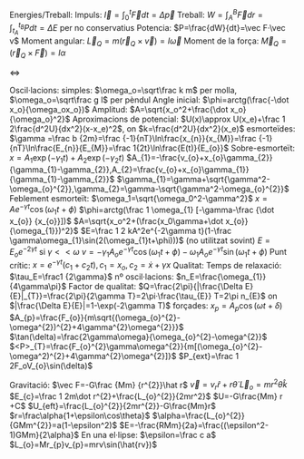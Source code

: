 Energies/Treball:
	Impuls: $\vec I=\int_0^t\vec F dt=\Delta\vec p$ 
	Treball: $W=\int_A^B\vec Fdr=\int_{t_A}^{t_B} Pdt= \Delta E$ per no conservatius
	Potencia:  $P=\frac{dW}{dt}=\vec F·\vec v$ 
	Moment angular: $\vec L_Q =m(\vec r_Q\times\vec v)=I\vec \omega$ 
	Moment de la força: $\vec M_Q =(\vec r_Q\times\vec F)=I\alpha$  

$\iff$ 

Oscil·lacions:
	simples: 
		$\omega_o=\sqrt\frac k m$ per molla, $\omega_o=\sqrt\frac g l$ per pèndul
		Angle inicial: $\phi=arctg(\frac{-\dot x_o}{\omega_ox_o})$
		Amplitud: $A=\sqrt{x_o^2+\frac{\dot x_o}{\omega_o}^2}$
		Aproximacions de potencial: $U(x)\approx U(x_e)+\frac 1 2\frac{d^2U}{dx^2}(x-x_e)^2$, on $k=\frac{d^2U}{dx^2}(x_e)$ 
	esmorteïdes:
		$\gamma =\frac b {2m}=\frac {-1}{nT}\ln\frac{x_{n}}{x_{M}}=\frac {-1}{nT}\ln\frac{E_{n}}{E_{M}}=\frac 1{2t}\ln\frac{E(t)}{E_{o}}$ 
		Sobre-esmorteït:
			$x=A_{1}\exp(-\gamma_{1}t)+A_{2}\exp(-\gamma_{2}t)$
			$A_{1}=-\frac{v_{o}+x_{o}\gamma_{2}}{\gamma_{1}-\gamma_{2}},A_{2}=\frac{v_{o}+x_{o}\gamma_{1}}{\gamma_{1}-\gamma_{2}}$
			$\gamma_{1}=\gamma+\sqrt{\gamma^2-\omega_{o}^{2}},\gamma_{2}=\gamma-\sqrt{\gamma^2-\omega_{o}^{2}}$
		Feblement esmorteït:
			$\omega_1=\sqrt{\omega_0^2-\gamma^2}$
			$x=Ae^{-\gamma t}\cos(\omega_{1}t+\phi)$
			$\phi=arctg(\frac 1 \omega_{1} [-\gamma-\frac {\dot x_{o}} {x_{o}}])$
			$A=\sqrt{x_o^2+(\frac{x_0\gamma+\dot x_{o}}{\omega_{1}})^2}$
			$E=\frac 1 2 kA^2e^{-2\gamma t}(1-\frac \gamma\omega_{1}\sin(2(\omega_{1}t+\phi)))$ (no utilitzat sovint)
			$E=E_oe^{-2\gamma t}$ si $\gamma<<\omega$ 
			$v=-\gamma_{1} A_{o}e^{-\gamma t}\cos(\omega_{1}t+\phi)-\omega_{1}A_{o}e^{-\gamma t}\sin(\omega_{1}t+\phi)$
		Punt crític:
			$x=e^{-\gamma t}(c_1+c_2t), c_1=x_o,c_{2}=\dot x+\gamma x$
	Qualitat:
		Temps de relaxació: $\tau_E=\frac1 {2\gamma}$
		nº oscil·lacions: $n_E=\frac{\omega_{1}} {4\gamma\pi}$
		Factor de qualitat: $Q=\frac{2\pi}{|\frac{\Delta E}{E}|_{T}}=\frac{2\pi}{2\gamma T}=2\pi·\frac{\tau_{E}} T=2\pi n_{E}$ on $|\frac{\Delta E}{E}|=1-\exp(-2\gamma T)$ 
	forçades:
		$x_p=A_{p}\cos(\omega t+\delta)$
		$A_{p}=\frac{F_{o}}{m\sqrt{(\omega_{o}^{2}-\omega^{2})^{2}+4\gamma^{2}\omega^{2}}}$
		$\tan(\delta)=\frac{2\gamma\omega}{\omega_{o}^{2}-\omega^{2}}$
		$<P>_{T}=\frac{F_{o}^{2}\gamma\omega^{2}}{m[(\omega_{o}^{2}-\omega^2)^{2}+4\gamma^{2}\omega^{2}]}$
		$P_{ext}=\frac 1 2F_oV_{o}\sin(\delta)$

Gravitació:
	$\vec F=-G\frac {Mm} {r^{2}}\hat r$ 
	$\vec v=v_{r}\hat r+r\dot\theta$ 
	$\vec L_{o}=mr^{2}\dot\theta\hat k$ 
	$E_{c}=\frac 1 2m\dot r^{2}+\frac{L_{o}^{2}}{2mr^2}$
	$U=-G\frac{Mm} r +C$
	$U_{eft}=\frac{L_{o}^{2}}{2mr^{2}}-G\frac{Mm}r$ 
	$r=\frac\alpha{1+\epsilon\cos\theta}$
	$\alpha=\frac{L_{o}^{2}}{GMm^{2}}=a(1-\epsilon^2)$ 
	$E=-\frac{RMm}{2a}=\frac{(\epsilon^2-1)GMm}{2\alpha}$
	En una el·lipse: $\epsilon=\frac c a$ 
	$L_{o}=Mr_{p}v_{p}=mrv\sin(\hat{rv})$ 